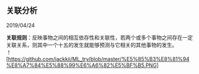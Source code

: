## 关联分析
2019/04/24

**关联规则**：反映事物之间的相互依存性和关联性，若两个或多个事物之间存在一定关联关系，则其中一个十五的发生就能够预测与它相关的其他事物的发生。  
！[https://github.com/jackkii/ML_try/blob/master/%E5%85%B3%E8%81%94%E8%A7%84%E5%88%99%E6%A6%82%E5%BF%B5.PNG]
